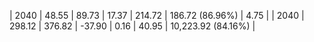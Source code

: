 | 2040 | 48.55 | 89.73 |  17.37 | 214.72 | 186.72 (86.96%) | 4.75 |
| 2040 | 298.12 | 376.82 | -37.90 | 0.16 | 40.95 | 10,223.92 (84.16%) |
